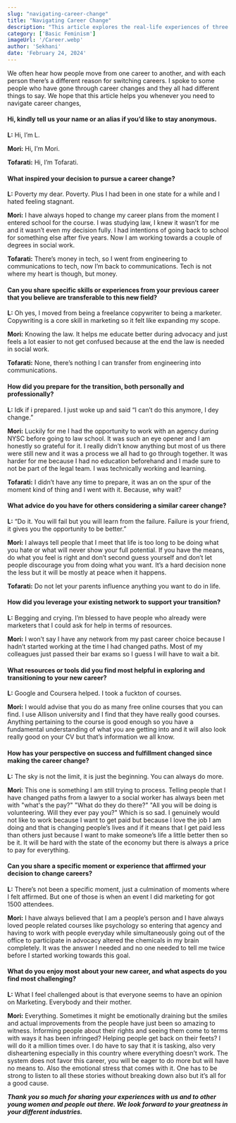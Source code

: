 ```yaml
---
slug: "navigating-career-change"
title: "Navigating Career Change"
description: "This article explores the real-life experiences of three individuals who took bold steps to change their careers. They share what inspired their transitions, the challenges they faced, and how they found purpose in new paths."
category: ['Basic Feminism']
imageUrl: '/Career.webp'
author: 'Sekhani'
date: 'February 24, 2024'
---
```


We often hear how people move from one career to another, and with each person there’s a different reason for switching careers. I spoke to some people who have gone through career changes and they all had different things to say. We hope that this article helps you whenever you need to navigate career changes, 

#### Hi, kindly tell us your name or an alias if you’d like to stay anonymous. 

**L:** Hi, I’m L. 

**Mori:** Hi, I’m Mori. 

**Tofarati:** Hi, I’m Tofarati. 

#### What inspired your decision to pursue a career change?

**L:** Poverty my dear. Poverty. Plus I had been in one state for a while and I hated feeling stagnant.

**Mori:** I have always hoped to change my career plans from the moment I entered school for the course. I was studying law, I knew it wasn’t for me and it wasn’t even my decision fully. I had intentions of going back to school for something else after five years. Now I am working towards a couple of degrees in social work. 

**Tofarati:** There’s money in tech, so I went from engineering to communications to tech, now I’m back to communications. Tech is not where my heart is though, but money. 

#### Can you share specific skills or experiences from your previous career that you believe are transferable to this new field?

**L:** Oh yes, I moved from being a freelance copywriter to being a marketer. Copywriting is a core skill in marketing so it felt like expanding my scope. 

**Mori:** Knowing the law. It helps me educate better during advocacy and just feels a lot easier to not get confused because at the end the law is needed in social work.

**Tofarati:** None, there’s nothing I can transfer from engineering into communications. 

#### How did you prepare for the transition, both personally and professionally?

**L:** Idk if i prepared. I just woke up and said “I can’t do this anymore, I dey change.”

**Mori:** ⁠Luckily for me I had the opportunity to work with an agency during NYSC before going to law school. It was such an eye opener and I am honestly so grateful for it. I really didn’t know anything but most of us there were still new and it was a process we all had to go through together. It was harder for me because I had no education beforehand and I made sure to not be part of the legal team. I was technically working and learning.

**Tofarati:** I didn’t have any time to prepare, it was an on the spur of the moment kind of thing and I went with it. Because, why wait?

#### What advice do you have for others considering a similar career change?

**L:** “Do it. You will fail but you will learn from the failure. Failure is your friend, it gives you the opportunity to be better.”

**Mori:** I always tell people that I meet that life is too long to be doing what you hate or what will never show your full potential. If you have the means, do what you feel is right and don’t second guess yourself and don’t let people discourage you from doing what you want. It’s a hard decision none the less but it will be mostly at peace when it happens. 

**Tofarati:** Do not let your parents influence anything you want to do in life. 

#### How did you leverage your existing network to support your transition?

**L:** Begging and crying. I’m blessed to have people who already were marketers that I could ask for help in terms of resources.

**Mori:** I won’t say I have any network from my past career choice because I hadn’t started working at the time I had changed paths. Most of my colleagues just passed their bar exams so I guess I will have to wait a bit.

#### What resources or tools did you find most helpful in exploring and transitioning to your new career?

**L:** Google and Coursera helped. I took a fuckton of courses. 

**Mori:** I would advise that you do as many free online courses that you can find. I use Allison university and I find that they have really good courses. Anything pertaining to the course is good enough so you have a fundamental understanding of what you are getting into and it will also look really good on your CV but that’s information we all know.

#### How has your perspective on success and fulfillment changed since making the career change?

**L:** The sky is not the limit, it is just the beginning. You can always do more.

**Mori:** This one is something I am still trying to process. Telling people that I have changed paths from a lawyer to a social worker has always been met with "what's the pay?" "What do they do there?" "All you will be doing is volunteering. Will they ever pay you?" Which is so sad. I genuinely would not like to work because I want to get paid but because I love the job I am doing and that is changing people’s lives and if it means that I get paid less than others just because I want to make someone’s life a little better then so be it. It will be hard with the state of the economy but there is always a price to pay for everything.

#### Can you share a specific moment or experience that affirmed your decision to change careers?

**L:** There’s not been a specific moment, just a culmination of moments where I felt affirmed. But one of those is when an event I did marketing for got 1500 attendees. 

**Mori:** I have always believed that I am a people’s person and I have always loved people related courses like psychology so entering that agency and having to work with people everyday while simultaneously going out of the office to participate in advocacy altered the chemicals in my brain completely. It was the answer I needed and no one needed to tell me twice before I started working towards this goal.

#### What do you enjoy most about your new career, and what aspects do you find most challenging?

**L:** What I feel challenged about is that everyone seems to have an opinion on Marketing. Everybody and their mother.

**Mori:** Everything. Sometimes it might be emotionally draining but the smiles and actual improvements from the people have just been so amazing to witness. Informing people about their rights and seeing them come to terms with ways it has been infringed? Helping people get back on their feets? I will do it a million times over. I do have to say that it is tasking, also very disheartening especially in this country where everything doesn’t work. The system does not favor this career, you will be eager to do more but will have no means to. Also the emotional stress that comes with it. One has to be strong to listen to all these stories without breaking down also but it’s all for a good cause.

***Thank you so much for sharing your experiences with us and to other young women and people out there. We look forward to your greatness in your different industries.***